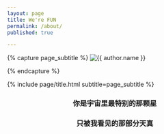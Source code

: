 ```yaml
---
layout: page
title: We're FUN
permalink: /about/
published: true

---
```


<div class="page" markdown="1">

{% capture page_subtitle %}
<img
    class="me"
    alt="{{ author.name }}"
    src="{{ site.author.photo | relative_url }}"
    srcset="{{ site.author.photo2x | relative_url }} 2x"
/>

{% endcapture %}

{% include page/title.html  subtitle=page_subtitle %}

### <center>你是宇宙里最特别的那颗星</center>

### <center>只被我看见的那部分天真</center>

</div>
